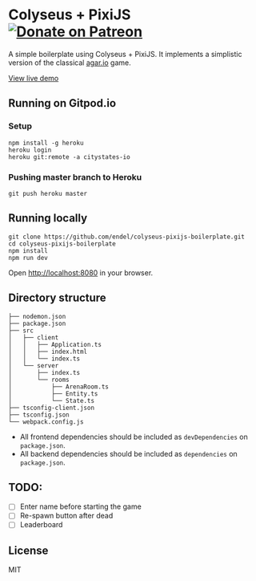 # Colyseus + PixiJS <a href="https://patreon.com/endel" title="Donate to this project using Patreon"><img src="https://img.shields.io/badge/endpoint.svg?url=https%3A%2F%2Fshieldsio-patreon.herokuapp.com%2Fendel&style=for-the-badge" alt="Donate on Patreon"/></a>

A simple boilerplate using Colyseus + PixiJS. It implements a simplistic version of the classical [agar.io](http://agar.io/) game.

[View live demo](https://colyseus-pixijs-boilerplate.herokuapp.com)

## Running on Gitpod.io

### Setup
```
npm install -g heroku
heroku login
heroku git:remote -a citystates-io
```
### Pushing master branch to Heroku
```
git push heroku master
```

## Running locally

```
git clone https://github.com/endel/colyseus-pixijs-boilerplate.git
cd colyseus-pixijs-boilerplate
npm install
npm run dev
```

Open [http://localhost:8080](http://localhost:8080) in your browser.

## Directory structure

```
├── nodemon.json
├── package.json
├── src
│   ├── client
│   │   ├── Application.ts
│   │   ├── index.html
│   │   └── index.ts
│   └── server
│       ├── index.ts
│       └── rooms
│           ├── ArenaRoom.ts
│           ├── Entity.ts
│           └── State.ts
├── tsconfig-client.json
├── tsconfig.json
└── webpack.config.js
```

- All frontend dependencies should be included as `devDependencies` on `package.json`.
- All backend dependencies should be included as `dependencies` on `package.json`.

## TODO:
- [ ] Enter name before starting the game
- [ ] Re-spawn button after dead
- [ ] Leaderboard

## License

MIT